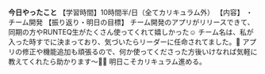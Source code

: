 **今日やったこと**
【学習時間】10時間半/日（全てカリキュラム外）
【内容】
・チーム開発
【振り返り・明日の目標】
チーム開発のアプリがリリースできて、同期の方やRUNTEQ生がたくさん使ってくれて嬉しかった☺️
チーム名は、私が入った時すでに決まっており、気づいたらリーダーに任命されてました。🤣
アプリの修正や機能追加も頑張るので、何か使ってくださった方後いけなれば気軽に教えてくれたら助かります〜✊🏻
明日こそカリキュラム進める。